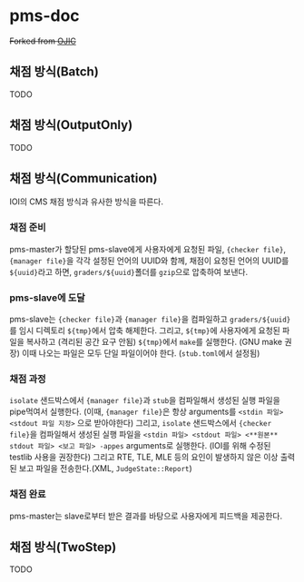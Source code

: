 # pms-doc

~~Forked from [OJIC](https://docs.google.com/document/d/1Df-4DwAUf-EwrA5K97Vt-ePWaOxHDhd9CkhGmGiV1c4/edit?usp=sharing)~~

## 채점 방식(Batch)

TODO

## 채점 방식(OutputOnly)

TODO

## 채점 방식(Communication)

IOI의 CMS 채점 방식과 유사한 방식을 따른다.

### 채점 준비

pms-master가 할당된 pms-slave에게 사용자에게 요청된 파일, `{checker file}`, `{manager file}`을 각각 설정된 언어의 UUID와 함께, 채점이 요청된 언어의 UUID를 `${uuid}`라고 하면, `graders/${uuid}`폴더를 `gzip`으로 압축하여 보낸다.

### pms-slave에 도달

pms-slave는 `{checker file}`과 `{manager file}`을 컴파일하고 `graders/${uuid}`를 임시 디렉토리 `${tmp}`에서 압축 해제한다.
그리고, `${tmp}`에 사용자에게 요청된 파일을 복사하고 (격리된 공간 요구 안됨) `${tmp}`에서 `make`를 실행한다. (GNU make 권장)
이때 나오는 파일은 모두 단일 파일이어야 한다. (`stub.toml`에서 설정됨)

### 채점 과정

`isolate` 샌드박스에서 `{manager file}`과 `stub`을 컴파일해서 생성된 실행 파일을 pipe먹여서 실행한다. (이때, `{manager file}`은 항상 arguments를 `<stdin 파일> <stdout 파일 지정>` 으로 받아야한다)
그리고, `isolate` 샌드박스에서 `{checker file}`을 컴파일해서 생성된 실행 파일을 `<stdin 파일> <stdout 파일> <**원본** stdout 파일> <보고 파일> -appes` arguments로 실행한다. (IOI를 위해 수정된 testlib 사용을 권장한다)
그리고 RTE, TLE, MLE 등의 요인이 발생하지 않은 이상 출력된 보고 파일을 전송한다.(XML, `JudgeState::Report`)

### 채점 완료

pms-master는 slave로부터 받은 결과를 바탕으로 사용자에게 피드백을 제공한다.

## 채점 방식(TwoStep)

TODO